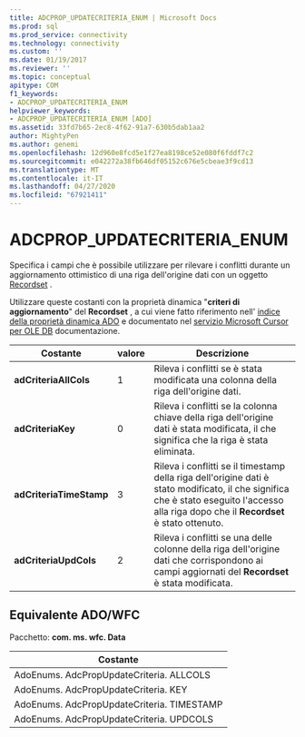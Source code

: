 ```yaml
---
title: ADCPROP_UPDATECRITERIA_ENUM | Microsoft Docs
ms.prod: sql
ms.prod_service: connectivity
ms.technology: connectivity
ms.custom: ''
ms.date: 01/19/2017
ms.reviewer: ''
ms.topic: conceptual
apitype: COM
f1_keywords:
- ADCPROP_UPDATECRITERIA_ENUM
helpviewer_keywords:
- ADCPROP_UPDATECRITERIA_ENUM [ADO]
ms.assetid: 33fd7b65-2ec8-4f62-91a7-630b5dab1aa2
author: MightyPen
ms.author: genemi
ms.openlocfilehash: 12d960e8fcd5e1f27ea8198ce52e080f6fddf7c2
ms.sourcegitcommit: e042272a38fb646df05152c676e5cbeae3f9cd13
ms.translationtype: MT
ms.contentlocale: it-IT
ms.lasthandoff: 04/27/2020
ms.locfileid: "67921411"
---
```

# <a name="adcprop_updatecriteria_enum"></a>ADCPROP_UPDATECRITERIA_ENUM
Specifica i campi che è possibile utilizzare per rilevare i conflitti durante un aggiornamento ottimistico di una riga dell'origine dati con un oggetto [Recordset](../../../ado/reference/ado-api/recordset-object-ado.md) .  
  
 Utilizzare queste costanti con la proprietà dinamica "**criteri di aggiornamento**" del **Recordset** , a cui viene fatto riferimento nell' [indice della proprietà dinamica ADO](../../../ado/reference/ado-api/ado-dynamic-property-index.md) e documentato nel [servizio Microsoft Cursor per OLE DB](../../../ado/guide/appendixes/microsoft-cursor-service-for-ole-db-ado-service-component.md) documentazione.  
  
|Costante|valore|Descrizione|  
|--------------|-----------|-----------------|  
|**adCriteriaAllCols**|1|Rileva i conflitti se è stata modificata una colonna della riga dell'origine dati.|  
|**adCriteriaKey**|0|Rileva i conflitti se la colonna chiave della riga dell'origine dati è stata modificata, il che significa che la riga è stata eliminata.|  
|**adCriteriaTimeStamp**|3|Rileva i conflitti se il timestamp della riga dell'origine dati è stato modificato, il che significa che è stato eseguito l'accesso alla riga dopo che il **Recordset** è stato ottenuto.|  
|**adCriteriaUpdCols**|2|Rileva i conflitti se una delle colonne della riga dell'origine dati che corrispondono ai campi aggiornati del **Recordset** è stata modificata.|  
  
## <a name="adowfc-equivalent"></a>Equivalente ADO/WFC  
 Pacchetto: **com. ms. wfc. Data**  
  
|Costante|  
|--------------|  
|AdoEnums. AdcPropUpdateCriteria. ALLCOLS|  
|AdoEnums. AdcPropUpdateCriteria. KEY|  
|AdoEnums. AdcPropUpdateCriteria. TIMESTAMP|  
|AdoEnums. AdcPropUpdateCriteria. UPDCOLS|
